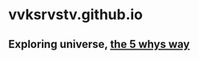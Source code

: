 # vvksrvstv.github.io

## Exploring universe, [the 5 whys way](https://en.wikipedia.org/wiki/5_Whys)
